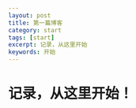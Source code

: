 ```yaml
---
layout: post
title: 第一篇博客
category: start
tags: [start]
excerpt: 记录，从这里开始
keywords: 开始
---
```


# 记录，从这里开始！
